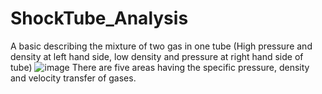 # ShockTube_Analysis
A basic describing the mixture of two gas in one tube (High pressure and density at left hand side, low density and pressure at right hand side of tube)
![image](https://user-images.githubusercontent.com/67456132/119914933-595cf600-bf9c-11eb-84a7-173a0f7111ea.png)
There are five areas having the specific pressure, density and velocity transfer of gases.
